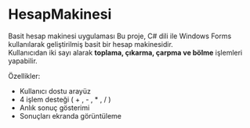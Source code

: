 # HesapMakinesi
Basit hesap makinesi uygulaması
Bu proje, C# dili ile Windows Forms  kullanılarak geliştirilmiş basit bir hesap makinesidir.  
Kullanıcıdan iki sayı alarak **toplama, çıkarma, çarpma ve bölme** işlemleri yapabilir.

Özellikler:
- Kullanıcı dostu arayüz
- 4 işlem desteği ( + , - , * , / )
- Anlık sonuç gösterimi
- Sonuçları ekranda görüntüleme
